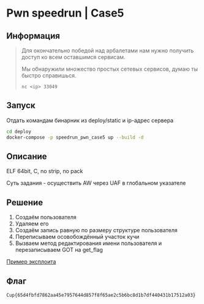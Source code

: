 # Pwn speedrun | Case5

## Информация

> Для окончательно победой над арбалетами нам нужно получить доступ ко всем оставшимся сервисам.
> 
> Мы обнаружили множество простых сетевых сервисов, думаю ты быстро справишься.
> 
> `nc <ip> 33049`
>

## Запуск

Отдать командам бинарник из deploy/static и ip-адрес сервера

```sh
cd deploy
docker-compose -p speedrun_pwn_case5 up --build -d 
```


## Описание

ELF 64bit, C, no strip, no pack

Суть задания - осуществить AW через UAF в глобальном указателе

## Решение

1. Создаём пользователя
2. Удаляем его
3. Создаём запись равную по размеру структуре пользователя
4. Переписываем осовобождённый участок кучи
5. Вызваем метод редактирования имени пользователя и перезаписываем GOT на get_flag

[Пример эксплоита](solve/exploit.py)


## Флаг

`Cup{65d4fbfd7862aa45e7957644d857f8f65ae2c5b6bc8d1b7df440431b17512a03}`